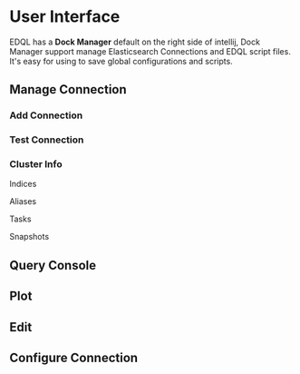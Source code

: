 # User Interface

EDQL has a **Dock Manager** default on the right side of intellij, Dock Manager support manage Elasticsearch Connections and EDQL script files. It's easy for using to save global configurations and scripts.

## Manage Connection

### Add Connection

### Test Connection

### Cluster Info

Indices

Aliases

Tasks

Snapshots

## Query Console

## Plot

## Edit

## Configure Connection
